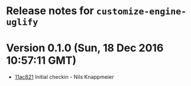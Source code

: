 # Release notes for `customize-engine-uglify`

<a name="current-release"></a>
# Version 0.1.0 (Sun, 18 Dec 2016 10:57:11 GMT)

* [11ac821](https://github.com/bootprint/customize-engine-uglify/commit/11ac821) Initial checkin - Nils Knappmeier
